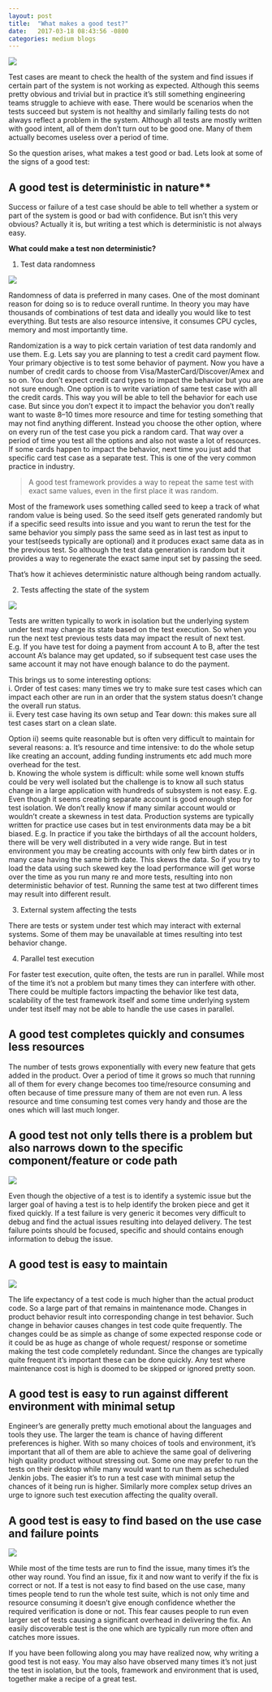 ```yaml
---
layout: post
title:  "What makes a good test?"
date:   2017-03-18 08:43:56 -0800
categories: medium blogs
--- 
```

  
![](/assets/images/laptiop_open.png)  
      
Test cases are meant to check the health of the system and find issues if certain part of the system is not working as expected. Although this seems pretty obvious and trivial but in practice it’s still something engineering teams struggle to achieve with ease. There would be scenarios when the tests succeed but system is not healthy and similarly failing tests do not always reflect a problem in the system. Although all tests are mostly written with good intent, all of them don’t turn out to be good one. Many of them actually becomes useless over a period of time.  
  
So the question arises, what makes a test good or bad. Lets look at some of the signs of a good test:  
  
## A good test is deterministic in nature**  
  
Success or failure of a test case should be able to tell whether a system or part of the system is good or bad with confidence. But isn’t this very obvious? Actually it is, but writing a test which is deterministic is not always easy.  
  
**What could make a test non deterministic?**    
  
1. Test data randomness  
  
![](/assets/images/random-dice.png)  
  
Randomness of data is preferred in many cases. One of the most dominant reason for doing so is to reduce overall runtime. In theory you may have thousands of combinations of test data and ideally you would like to test everything. But tests are also resource intensive, it consumes CPU cycles, memory and most importantly time.  
  
Randomization is a way to pick certain variation of test data randomly and use them. E.g. Lets say you are planning to test a credit card payment flow. Your primary objective is to test some behavior of payment. Now you have a number of credit cards to choose from Visa/MasterCard/Discover/Amex and so on. You don’t expect credit card types to impact the behavior but you are not sure enough. One option is to write variation of same test case with all the credit cards. This way you will be able to tell the behavior for each use case. But since you don’t expect it to impact the behavior you don’t really want to waste 8–10 times more resource and time for testing something that may not find anything different. Instead you choose the other option, where on every run of the test case you pick a random card. That way over a period of time you test all the options and also not waste a lot of resources. If some cards happen to impact the behavior, next time you just add that specific card test case as a separate test. This is one of the very common practice in industry.  

> A good test framework provides a way to repeat the same test with exact same values, even in the first place it was random.  
  
Most of the framework uses something called seed to keep a track of what random value is being used. So the seed itself gets generated randomly but if a specific seed results into issue and you want to rerun the test for the same behavior you simply pass the same seed as in last test as input to your test(seeds typically are optional) and it produces exact same data as in the previous test. So although the test data generation is random but it provides a way to regenerate the exact same input set by passing the seed.  
  
That’s how it achieves deterministic nature although being random actually. 
  
2. Tests affecting the state of the system  

![](/assets/images/tension-among-states.png)     
  
Tests are written typically to work in isolation but the underlying system under test may change its state based on the test execution. So when you run the next test previous tests data may impact the result of next test.  
E.g. If you have test for doing a payment from account A to B, after the test account A’s balance may get updated, so if subsequent test case uses the same account it may not have enough balance to do the payment.  
  
This brings us to some interesting options:  
i. Order of test cases: many times we try to make sure test cases which can impact each other are run in an order that the system status doesn’t change the overall run status.  
ii. Every test case having its own setup and Tear down: this makes sure all test cases start on a clean slate.  
  
Option ii) seems quite reasonable but is often very difficult to maintain for several reasons:
a. It’s resource and time intensive: to do the whole setup like creating an account, adding funding instruments etc add much more overhead for the test.  
b. Knowing the whole system is difficult: while some well known stuffs could be very well isolated but the challenge is to know all such status change in a large application with hundreds of subsystem is not easy. E.g. Even though it seems creating separate account is good enough step for test isolation. We don’t really know if many similar account would or wouldn’t create a skewness in test data. Production systems are typically written for practice use cases but in test environments data may be a bit biased. E.g. In practice if you take the birthdays of all the account holders, there will be very well distributed in a very wide range. But in test environment you may be creating accounts with only few birth dates or in many case having the same birth date. This skews the data. So if you try to load the data using such skewed key the load performance will get worse over the time as you run many re and more tests, resulting into non deterministic behavior of test. Running the same test at two different times may result into different result.  
  
3. External system affecting the tests    
  
There are tests or system under test which may interact with external systems. Some of them may be unavailable at times resulting into test behavior change.  
  
4. Parallel test execution  
    
For faster test execution, quite often, the tests are run in parallel. While most of the time it’s not a problem but many times they can interfere with other. There could be multiple factors impacting the behavior like test data, scalability of the test framework itself and some time underlying system under test itself may not be able to handle the use cases in parallel.  
  
## A good test completes quickly and consumes less resources  
  
The number of tests grows exponentially with every new feature that gets added in the product. Over a period of time it grows so much that running all of them for every change becomes too time/resource consuming and often because of time pressure many of them are not even run. A less resource and time consuming test comes very handy and those are the ones which will last much longer.  
  
## A good test not only tells there is a problem but also narrows down to the specific component/feature or code path  
  
![](/assets/images/dont_show_tell_me.png)  
    
Even though the objective of a test is to identify a systemic issue but the larger goal of having a test is to help identify the broken piece and get it fixed quickly. If a test failure is very generic it becomes very difficult to debug and find the actual issues resulting into delayed delivery. The test failure points should be focused, specific and should contains enough information to debug the issue.  

## A good test is easy to maintain  
  
![](/assets/images/easy_to_maintain.png)  
  
The life expectancy of a test code is much higher than the actual product code. So a large part of that remains in maintenance mode. Changes in product behavior result into corresponding change in test behavior. Such change in behavior causes changes in test code quite frequently. The changes could be as simple as change of some expected response code or it could be as huge as change of whole request/ response or sometime making the test code completely redundant. Since the changes are typically quite frequent it’s important these can be done quickly. Any test where maintenance cost is high is doomed to be skipped or ignored pretty soon.  
  
## A good test is easy to run against different environment with minimal setup  
  
Engineer’s are generally pretty much emotional about the languages and tools they use. The larger the team is chance of having different preferences is higher. With so many choices of tools and environment, it’s important that all of them are able to achieve the same goal of delivering high quality product without stressing out. Some one may prefer to run the tests on their desktop while many would want to run them as scheduled Jenkin jobs. The easier it’s to run a test case with minimal setup the chances of it being run is higher. Similarly more complex setup drives an urge to ignore such test execution affecting the quality overall.  

## A good test is easy to find based on the use case and failure points  
  
![](/assets/images/find_user.png) 

While most of the time tests are run to find the issue, many times it’s the other way round. You find an issue, fix it and now want to verify if the fix is correct or not. If a test is not easy to find based on the use case, many times people tend to run the whole test suite, which is not only time and resource consuming it doesn’t give enough confidence whether the required verification is done or not. This fear causes people to run even larger set of tests causing a significant overhead in delivering the fix. An easily discoverable test is the one which are typically run more often and catches more issues.  
  
If you have been following along you may have realized now, why writing a good test is not easy. You may also have observed many times it’s not just the test in isolation, but the tools, framework and environment that is used, together make a recipe of a great test.